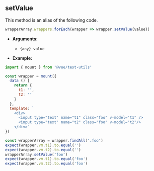 ## setValue

This method is an alias of the following code.

```js
wrapperArray.wrappers.forEach(wrapper => wrapper.setValue(value))
```

- **Arguments:**
  - `{any} value`

- **Example:**

```js
import { mount } from '@vue/test-utils'

const wrapper = mount({
  data () {
    return {
      t1: '',
      t2: ''
    }
  },
  template: `
    <div>
      <input type="text" name="t1" class="foo" v-model="t1" />
      <input type="text" name="t2" class="foo" v-model="t2"/>
    </div>`
})

const wrapperArray = wrapper.findAll('.foo')
expect(wrapper.vm.t1).to.equal('')
expect(wrapper.vm.t2).to.equal('')
wrapperArray.setValue('foo')
expect(wrapper.vm.t1).to.equal('foo')
expect(wrapper.vm.t2).to.equal('foo')
```
